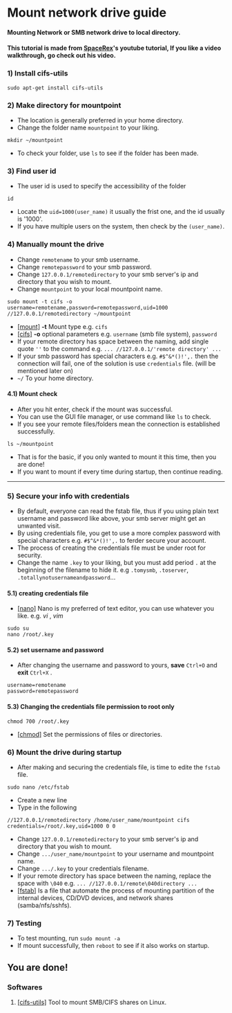 # Mount network drive guide
#### Mounting Network or SMB network drive to local directory.
#### This tutorial is made from [SpaceRex](https://youtu.be/RIS482WvbM4)'s youtube tutorial, If you like a video walkthrough, go check out his video.

### 1) Install cifs-utils

```
sudo apt-get install cifs-utils
```

### 2) Make directory for mountpoint
- The location is generally preferred in your home directory.
- Change the folder name ```mountpoint``` to your liking.

```
mkdir ~/mountpoint
```

- To check your folder, use ```ls``` to see if the folder has been made.

### 3) Find user id 
- The user id is used to specify the accessibility of the folder

```
id
```

- Locate the ```uid=1000(user_name)``` it usually the frist one, and the id usually is '1000'.
- If you have multiple users on the system, then check by the ```(user_name)```.

### 4) Manually mount the drive
- Change ```remotename``` to your smb username.
- Change ```remotepassword``` to your smb password.
- Change ```127.0.0.1/remotedirectory``` to your smb server's ip and directory that you wish to mount.
- Change ```mountpoint``` to your local mountpoint name.

```
sudo mount -t cifs -o username=remotename,password=remotepassword,uid=1000 //127.0.0.1/remotedirectory ~/mountpoint
```

- [[mount]](https://www.computerhope.com/unix/umount.htm) **-t** Mount type e.g. ```cifs```
- [[cifs]](https://linux.die.net/man/8/mount.cifs) **-o** optional parameters e.g. ```username``` (smb file system), ```password```
- If your remote directory has space between the naming, add single quote ```''``` to the command e.g. ```... //127.0.0.1/'remote directory' ...```
- If your smb password has special characters e.g. ```#$^&*()!',.``` then the connection will fail, one of the solution is use ```credentials``` file. (will be mentioned later on)
- ```~/``` To your home directory.

#### 4.1) Mount check
- After you hit enter, check if the mount was successful.
- You can use the GUI file manager, or use command like ``` ls ``` to check.
- If you see your remote files/folders mean the connection is established successfully.

```
ls ~/mountpoint
```
- That is for the basic, if you only wanted to mount it this time, then you are done!
- If you want to mount if every time during startup, then continue reading.
---

### 5) Secure your info with credentials
- By default, everyone can read the fstab file, thus if you using plain text username and password like above, your smb server might get an unwanted visit.
- By using credentials file, you get to use a more complex password with special characters e.g. ```#$^&*()!',.``` to ferder secure your account.
- The process of creating the credentials file must be under root for security.
- Change the name ```.key``` to your liking, but you must add period ```.``` at the beginning of the filename to hide it. e.g ```.tomysmb```, ```.toserver```, ```.totallynotusernameandpassword```...

#### 5.1) creating credentials file
- [[nano]](https://www.nano-editor.org/) Nano is my preferred of text editor, you can use whatever you like. e.g. *vi* , *vim* 

```
sudo su
nano /root/.key
```

#### 5.2) set username and password
- After changing the username and password to yours, **save** ```Ctrl+O``` and **exit** ```Ctrl+X``` .

```
username=remotename
password=remotepassword
```
#### 5.3) Changing the credentials file permission to root only

```
chmod 700 /root/.key
```

- [[chmod]](https://www.computerhope.com/unix/uchmod.htm) Set the permissions of files or directories.


### 6) Mount the drive during startup
- After making and securing the credentials file, is time to edite the ```fstab``` file.

```
sudo nano /etc/fstab
```

- Create a new line
- Type in the following

```
//127.0.0.1/remotedirectory /home/user_name/mountpoint cifs credentials=/root/.key,uid=1000 0 0
```
- Change ```127.0.0.1/remotedirectory``` to your smb server's ip and directory that you wish to mount.
- Change ```.../user_name/mountpoint``` to your username and mountpoint name.
- Change ```.../.key``` to your credentials filename.
- If your remote directory has space between the naming, replace the space with ```\040``` e.g. ```... //127.0.0.1/remote\040directory ...```
- [[fstab]](https://help.ubuntu.com/community/Fstab)  Is a file that automate the process of mounting partition of the internal devices, CD/DVD devices, and network shares (samba/nfs/sshfs).

### 7) Testing

- To test mounting, run ```sudo mount -a```
- If mount successfully, then ```reboot``` to see if it also works on startup.

## You are done!

### Softwares
1. [[cifs-utils]](https://wiki.samba.org/index.php/LinuxCIFS_utils) Tool to mount SMB/CIFS shares on Linux.
